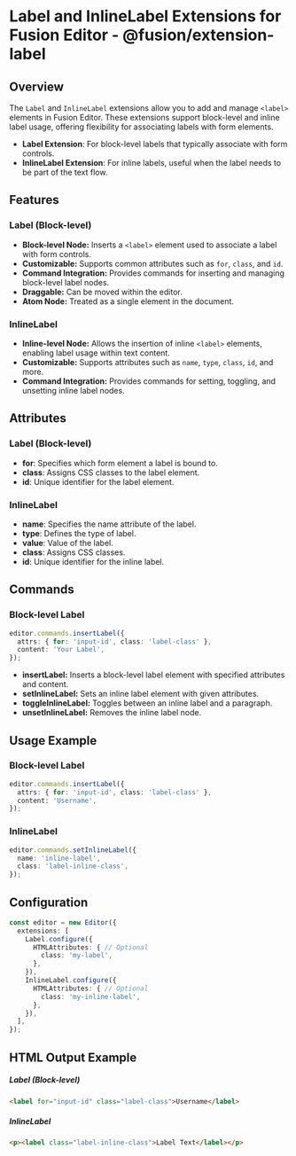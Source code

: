 # Label and InlineLabel Extensions for Fusion Editor - @fusion/extension-label

## Overview

The `Label` and `InlineLabel` extensions allow you to add and manage `<label>` elements in Fusion Editor. These extensions support block-level and inline label usage, offering flexibility for associating labels with form elements.

- **Label Extension**: For block-level labels that typically associate with form controls.
- **InlineLabel Extension**: For inline labels, useful when the label needs to be part of the text flow.

## Features

### Label (Block-level)
- **Block-level Node:** Inserts a `<label>` element used to associate a label with form controls.
- **Customizable:** Supports common attributes such as `for`, `class`, and `id`.
- **Command Integration:** Provides commands for inserting and managing block-level label nodes.
- **Draggable:** Can be moved within the editor.
- **Atom Node:** Treated as a single element in the document.

### InlineLabel
- **Inline-level Node:** Allows the insertion of inline `<label>` elements, enabling label usage within text content.
- **Customizable:** Supports attributes such as `name`, `type`, `class`, `id`, and more.
- **Command Integration:** Provides commands for setting, toggling, and unsetting inline label nodes.

## Attributes

### Label (Block-level)
- **for**: Specifies which form element a label is bound to.
- **class**: Assigns CSS classes to the label element.
- **id**: Unique identifier for the label element.

### InlineLabel
- **name**: Specifies the name attribute of the label.
- **type**: Defines the type of label.
- **value**: Value of the label.
- **class**: Assigns CSS classes.
- **id**: Unique identifier for the inline label.

## Commands

### Block-level Label

```typescript
editor.commands.insertLabel({
  attrs: { for: 'input-id', class: 'label-class' },
  content: 'Your Label',
});
```

- **insertLabel:** Inserts a block-level label element with specified attributes and content. 
- **setInlineLabel:** Sets an inline label element with given attributes.
- **toggleInlineLabel:** Toggles between an inline label and a paragraph.
- **unsetInlineLabel:** Removes the inline label node.

## Usage Example

### Block-level Label

```typescript
editor.commands.insertLabel({
  attrs: { for: 'input-id', class: 'label-class' },
  content: 'Username',
});
```

### InlineLabel

```typescript
editor.commands.setInlineLabel({
  name: 'inline-label',
  class: 'label-inline-class',
});
```

## Configuration
```typescript
const editor = new Editor({
  extensions: [
    Label.configure({
      HTMLAttributes: { // Optional
        class: 'my-label',
      },
    }),
    InlineLabel.configure({
      HTMLAttributes: { // Optional
        class: 'my-inline-label',
      },
    }),
  ],
});
```

## HTML Output Example

##### Label (Block-level)
```html
<label for="input-id" class="label-class">Username</label>
```

##### InlineLabel
```html
<p><label class="label-inline-class">Label Text</label></p>
```